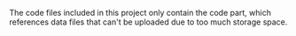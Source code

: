 The code files included in this project only contain the code part, which references data files that can't be uploaded due to too much storage space.

